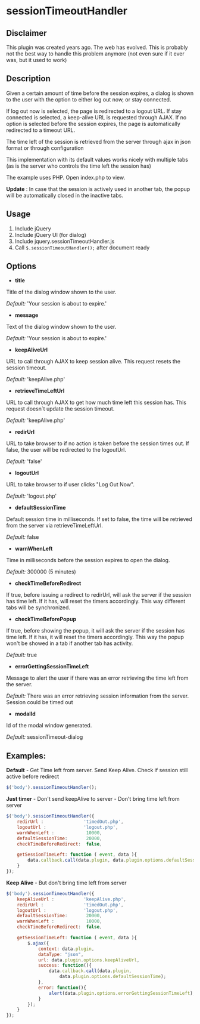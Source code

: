 # sessionTimeoutHandler

## Disclaimer

This plugin was created years ago. The web has evolved. This is probably not
the best way to handle this problem anymore (not even sure if it ever was, but
it used to work)

## Description

Given a certain amount of time before the session expires, a dialog is shown to the user with the option to either log out now, or stay connected.

If log out now is selected, the page is redirected to a logout URL. If stay connected is selected, a keep-alive URL is requested through AJAX. If no option is selected before the session expires, the page is automatically redirected to a timeout URL.

The time left of the session is retrieved from the server through ajax in json format or through configuration

This implementation with its default values works nicely with multiple tabs (as is the server who controls the time left the session has)

The example uses PHP. Open index.php to view.

**Update** :
In case that the session is actively used in another tab, the popup will be automatically closed in the inactive tabs.

## Usage

1. Include jQuery
2. Include jQuery UI (for dialog)
3. Include jquery.sessionTimeoutHandler.js
4. Call `$.sessionTimeoutHandler();` after document ready

## Options

- **title**

Title of the dialog window shown to the user.

_Default:_ 'Your session is about to expire.'

- **message**

Text of the dialog window shown to the user.

_Default:_ 'Your session is about to expire.'

- **keepAliveUrl**

URL to call through AJAX to keep session alive. This request resets the session timeout.

_Default:_ 'keepAlive.php'

- **retrieveTimeLeftUrl**

URL to call through AJAX to get how much time left this session has. This request doesn´t update the session timeout.

_Default:_ 'keepAlive.php'

- **redirUrl**

URL to take browser to if no action is taken before the session times out. If false, the user will be redirected to the logoutUrl.

_Default:_ 'false'

- **logoutUrl**

URL to take browser to if user clicks "Log Out Now".

_Default:_ 'logout.php'

- **defaultSessionTime**

Default session time in milliseconds.
If set to false, the time will be retrieved from the server via retrieveTimeLeftUrl.

_Default:_ false

- **warnWhenLeft**

Time in milliseconds before the session expires to open the dialog.

_Default:_ 300000 (5 minutes)

- **checkTimeBeforeRedirect**

If true, before issuing a redirect to redirUrl, will ask the server if the session has time left. If it has, will reset the timers accordingly. This way different tabs will be synchronized.

- **checkTimeBeforePopup**

If true, before showing the popup, it will ask the server if the session has time left. If it has, it will reset the timers accordingly. This way the popup won't be showed in a tab if another tab has activity.


_Default:_ true

- **errorGettingSessionTimeLeft**

Message to alert the user if there was an error retrieving the time left from the server.

_Default:_ There was an error retrieving session information from the server. Session could be timed out

- **modalId**

Id of the modal window generated.

_Default:_ sessionTimeout-dialog

## Examples:

**Default** - Get Time left from server. Send Keep Alive. Check if session still active before redirect

```javascript
$('body').sessionTimeoutHandler();
```


**Just timer** - Don't send keepAlive to server - Don't bring time left from server

```javascript
$('body').sessionTimeoutHandler({
    redirUrl :               'timedOut.php',
    logoutUrl :              'logout.php',
    warnWhenLeft :            10000,
    defaultSessionTime:       20000,
    checkTimeBeforeRedirect:  false,

    getSessionTimeLeft: function ( event, data ){
    	data.callback.call(data.plugin, data.plugin.options.defaultSessionTime);
    }
});
```

**Keep Alive** - But don't bring time left from server
```javascript
$('body').sessionTimeoutHandler({
    keepAliveUrl :           'keepAlive.php',
    redirUrl :               'timedOut.php',
    logoutUrl :              'logout.php',
    defaultSessionTime:       20000,
    warnWhenLeft :            10000,
    checkTimeBeforeRedirect:  false,

    getSessionTimeLeft: function ( event, data ){
        $.ajax({
            context: data.plugin,
            dataType: "json",
            url: data.plugin.options.keepAliveUrl,
            success: function(){
        		data.callback.call(data.plugin,
        			data.plugin.options.defaultSessionTime);
            },
            error: function(){
                alert(data.plugin.options.errorGettingSessionTimeLeft);
            }
        });
    }
});

```
